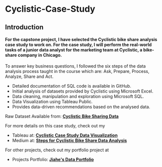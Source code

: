 # Cyclistic-Case-Study

## **Introduction**

#### For the capstone project, I have selected the Cyclistic bike share analysis case study to work on. For the case study, I will perform the real-world tasks of a junior data analyst for the marketing team at Cyclistic, a bike-share company in Chicago.

To answer key business questions, I followed the six steps of the data analysis process taught in the course which are: Ask, Prepare, Process, Analyze, Share and Act.

- Detailed documentation of SQL code is available in GitHub.
- Initial analysis of datasets provided by Cyclistic using Microsoft Excel.
- Data cleaning, manipulation and exploration using Microsoft SQL.
- Data Visualization using Tableau Public.
- Provides data-driven recommendations based on the analysed data.

Raw Dataset Available from: **<a href="https://divvy-tripdata.s3.amazonaws.com/index.html" rel="nofollow">Cyclistic Bike Sharing Data</a>**

For more details on this case study, check out my 
- Tableau at: **<a href="https://public.tableau.com/app/profile/song.jiahe/viz/GoogleDataAnalyticsProfessionalCapstone-CyclisticCaseStudy/Casual_GeoData" rel="nofollow">Cyclistic Case Study Data Visualization</a>**
- Medium at: **<a href="https://jsong91.medium.com/google-data-analytics-professional-certificate-capstone-project-498e4c1e4d52" rel="nofollow">Steps for Cyclistic Bike Share Data Analysis</a>**


For other projects, check out my portfolio project at
- Projects Portfolio: **<a href="https://jsong91.github.io/Portfolio-Website/" rel="nofollow">Jiahe's Data Portfolio</a>**
